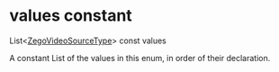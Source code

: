 


# values constant







List&lt;[ZegoVideoSourceType](../../zego_uikit_prebuilt_live_audio_room/ZegoVideoSourceType.md)> const values
  




<p>A constant List of the values in this enum, in order of their declaration.</p>










